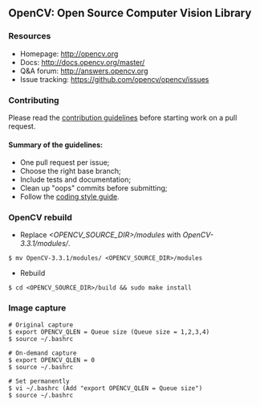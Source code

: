 ## OpenCV: Open Source Computer Vision Library

### Resources

* Homepage: <http://opencv.org>
* Docs: <http://docs.opencv.org/master/>
* Q&A forum: <http://answers.opencv.org>
* Issue tracking: <https://github.com/opencv/opencv/issues>

### Contributing

Please read the [contribution guidelines](https://github.com/opencv/opencv/wiki/How_to_contribute) before starting work on a pull request.

#### Summary of the guidelines:

* One pull request per issue;
* Choose the right base branch;
* Include tests and documentation;
* Clean up "oops" commits before submitting;
* Follow the [coding style guide](https://github.com/opencv/opencv/wiki/Coding_Style_Guide).

### OpenCV rebuild
* Replace *<OPENCV_SOURCE_DIR>/modules* with *OpenCV-3.3.1/modules/*.
```
$ mv OpenCV-3.3.1/modules/ <OPENCV_SOURCE_DIR>/modules
```
* Rebuild
```
$ cd <OPENCV_SOURCE_DIR>/build && sudo make install
```

### Image capture

```
# Original capture 
$ export OPENCV_QLEN = Queue size (Queue size = 1,2,3,4)
$ source ~/.bashrc

# On-demand capture
$ export OPENCV_QLEN = 0
$ source ~/.bashrc

# Set permanently
$ vi ~/.bashrc (Add "export OPENCV_QLEN = Queue size")
$ source ~/.bashrc
```

